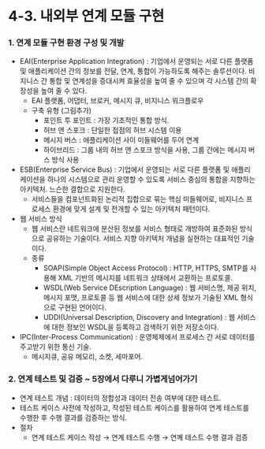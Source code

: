 # 4-3. 내외부 연계 모듈 구현

### 1. 연계 모듈 구현 환경 구성 및 개발

- EAI(Enterprise Application Integration) : 기업에서 운영되는 서로 다른 플랫폼 및 애플리케이션 간의 정보를 전달, 연계, 통합이 가능하도록 해주는 솔루션이다. 비지니스 간 통합 및 연계성을 증대시켜 효율성을 높여 줄 수 있으며 각 시스템 간의 확장성을 높여 줄 수 있다.
    - EAI 플랫폼, 어댑터, 브로커, 메시지 큐, 비지니스 워크플로우
    - 구축 유형 (그림추가)
        - 포인트 투 포인트 : 가장 기초적인 통합 방식.
        - 허브 앤 스포크 : 단일한 접점의 허브 시스템 이용
        - 메시지 버스 : 애플리케이션 사이 미들웨어를 두어 연계
        - 하이브리드 : 그룹 내의 허브 앤 스포크 방식을 사용, 그룹 간에는 메시지 버스 방식 사용
- ESB(Enterprise Service Bus) : 기업에서 운영되는 서로 다른 플랫폼 및 애플리케이션을 하나의 시스템으로 관리 운영할 수 있도록 서비스 중심의 통합을 지향하는 아키텍처.
느슨한 결합으로 지원한다.
    - 서비스들을 컴포넌트화된 논리적 집합으로 묶는 핵심 미들웨어로, 비지니스 프로세스 환경에 맞게 설계 및 전개할 수 있는 아키텍처 패턴이다.
- 웹 서비스 방식
    - 웹 서비스란 네트워크에 분산된 정보를 서비스 형태로 개방하여 표준화된 방식으로 공유하는 기술이다. 서비스 지향 아키텍처 개념을 실현하는 대표적인 기술이다.
    - 종류
        - SOAP(Simple Object Access Protocol) : HTTP, HTTPS, SMTP를 사용해 XML 기반의 메시지를 네트워크 상태에서 교환하는 프로토콜.
        - WSDL(Web Service DEscription Language) : 웹 서비스명, 제공 위치, 메시지 포맷, 프로토콜 등 웹 서비스에 대한 상세 정보가 기술된 XML 형식으로 구현된 언어이다.
        - UDDI(Universal Description, Discovery and Integration) : 웹 서비스에 대한 정보인 WSDL을 등록하고 검색하기 위한 저장소이다.
- IPC(Inter-Process Communication) : 운영체제에서 프로세스 간 서로 데이터를 주고받기 위한 통신 기술.
    - 메시지큐, 공유 메모리, 소켓, 세마포어.

### 2. 연계 테스트 및 검증 ~ 5장에서 다루니 가볍게넘어가기

- 연계 테스트 개념 : 데이터의 정합성과 데이터 전송 여부에 대한 테스트.
- 테스트 케이스 사전에 작성하고, 작성된 테스트 케이스를 활용하여 연계 테스트를 수행한 후 수행 결과를 검증하는 방식.
- 절차
    - 연계 테스트 케이스 작성 → 연계 테스트 수행 → 연꼐 테스트 수행 결과 검증